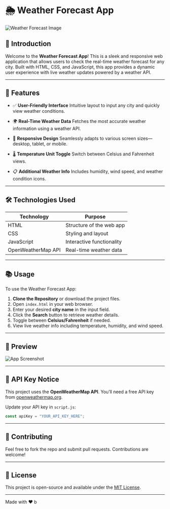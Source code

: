 # 🌦️ Weather Forecast App

![Weather Forecast Image](weather-preview.png)

## 📖 Introduction

Welcome to the **Weather Forecast App**! This is a sleek and responsive web application that allows users to check the real-time weather forecast for any city. Built with HTML, CSS, and JavaScript, this app provides a dynamic user experience with live weather updates powered by a weather API.

---

## 🚀 Features

* ✅ **User-Friendly Interface**
  Intuitive layout to input any city and quickly view weather conditions.

* 🌍 **Real-Time Weather Data**
  Fetches the most accurate weather information using a weather API.

* 📱 **Responsive Design**
  Seamlessly adapts to various screen sizes—desktop, tablet, or mobile.

* 🌡️ **Temperature Unit Toggle**
  Switch between Celsius and Fahrenheit views.

* 📋 **Additional Weather Info**
  Includes humidity, wind speed, and weather condition icons.

---

## 🛠️ Technologies Used

| Technology         | Purpose                   |
| ------------------ | ------------------------- |
| HTML               | Structure of the web app  |
| CSS                | Styling and layout        |
| JavaScript         | Interactive functionality |
| OpenWeatherMap API | Real-time weather data    |

---

## 📚 Usage

To use the Weather Forecast App:

1. **Clone the Repository** or download the project files.
2. Open `index.html` in your web browser.
3. Enter your desired **city name** in the input field.
4. Click the **Search** button to retrieve weather details.
5. Toggle between **Celsius/Fahrenheit** if needed.
6. View live weather info including temperature, humidity, and wind speed.

---

## 📸 Preview

![App Screenshot](screenshot.png)

---

## 📩 API Key Notice

This project uses the **OpenWeatherMap API**. You’ll need a free API key from [openweathermap.org](https://openweathermap.org/api).

Update your API key in `script.js`:

```js
const apiKey = "YOUR_API_KEY_HERE";
```

---

## 🤝 Contributing

Feel free to fork the repo and submit pull requests. Contributions are welcome!

---

## 📄 License

This project is open-source and available under the [MIT License](LICENSE).

---

Made with ❤️ b

